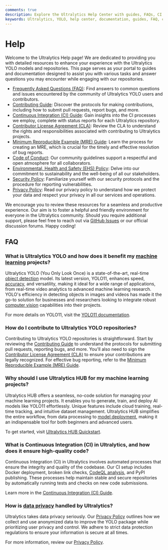 ```yaml
---
comments: true
description: Explore the Ultralytics Help Center with guides, FAQs, CI processes, and policies to support your YOLO model experience and contributions.
keywords: Ultralytics, YOLO, help center, documentation, guides, FAQ, contributing, CI, MRE, CLA, code of conduct, security policy, privacy policy
---
```


# Help

Welcome to the Ultralytics Help page! We are dedicated to providing you with detailed resources to enhance your experience with the Ultralytics YOLO models and repositories. This page serves as your portal to guides and documentation designed to assist you with various tasks and answer questions you may encounter while engaging with our repositories.

- [Frequently Asked Questions (FAQ)](FAQ.md): Find answers to common questions and issues encountered by the community of Ultralytics YOLO users and contributors.
- [Contributing Guide](contributing.md): Discover the protocols for making contributions, including how to submit pull requests, report bugs, and more.
- [Continuous Integration (CI) Guide](CI.md): Gain insights into the CI processes we employ, complete with status reports for each Ultralytics repository.
- [Contributor License Agreement (CLA)](CLA.md): Review the CLA to understand the rights and responsibilities associated with contributing to Ultralytics projects.
- [Minimum Reproducible Example (MRE) Guide](minimum-reproducible-example.md): Learn the process for creating an MRE, which is crucial for the timely and effective resolution of bug reports.
- [Code of Conduct](code-of-conduct.md): Our community guidelines support a respectful and open atmosphere for all collaborators.
- [Environmental, Health and Safety (EHS) Policy](environmental-health-safety.md): Delve into our commitment to sustainability and the well-being of all our stakeholders.
- [Security Policy](security.md): Familiarize yourself with our security protocols and the procedure for reporting vulnerabilities.
- [Privacy Policy](privacy.md): Read our privacy policy to understand how we protect your data and respect your privacy in all our services and operations.

We encourage you to review these resources for a seamless and productive experience. Our aim is to foster a helpful and friendly environment for everyone in the Ultralytics community. Should you require additional support, please feel free to reach out via [GitHub Issues](https://github.com/ultralytics/ultralytics/issues) or our official discussion forums. Happy coding!

## FAQ

### What is Ultralytics YOLO and how does it benefit my [machine learning](https://www.ultralytics.com/glossary/machine-learning-ml) projects?

Ultralytics YOLO (You Only Look Once) is a state-of-the-art, real-time [object detection](https://www.ultralytics.com/glossary/object-detection) model. Its latest version, YOLO11, enhances speed, [accuracy](https://www.ultralytics.com/glossary/accuracy), and versatility, making it ideal for a wide range of applications, from real-time video analytics to advanced machine learning research. YOLO's efficiency in detecting objects in images and videos has made it the go-to solution for businesses and researchers looking to integrate robust [computer vision](https://www.ultralytics.com/glossary/computer-vision-cv) capabilities into their projects.

For more details on YOLO11, visit the [YOLO11 documentation](../models/yolo11.md).

### How do I contribute to Ultralytics YOLO repositories?

Contributing to Ultralytics YOLO repositories is straightforward. Start by reviewing the [Contributing Guide](contributing.md) to understand the protocols for submitting pull requests, reporting bugs, and more. You'll also need to sign the [Contributor License Agreement (CLA)](CLA.md) to ensure your contributions are legally recognized. For effective bug reporting, refer to the [Minimum Reproducible Example (MRE) Guide](minimum-reproducible-example.md).

### Why should I use Ultralytics HUB for my machine learning projects?

Ultralytics HUB offers a seamless, no-code solution for managing your machine learning projects. It enables you to generate, train, and deploy AI models like YOLO11 effortlessly. Unique features include cloud training, real-time tracking, and intuitive dataset management. Ultralytics HUB simplifies the entire workflow, from data processing to [model deployment](https://www.ultralytics.com/glossary/model-deployment), making it an indispensable tool for both beginners and advanced users.

To get started, visit [Ultralytics HUB Quickstart](../hub/quickstart.md).

### What is Continuous Integration (CI) in Ultralytics, and how does it ensure high-quality code?

Continuous Integration (CI) in Ultralytics involves automated processes that ensure the integrity and quality of the codebase. Our CI setup includes Docker deployment, broken link checks, [CodeQL analysis](https://github.com/github/codeql), and PyPI publishing. These processes help maintain stable and secure repositories by automatically running tests and checks on new code submissions.

Learn more in the [Continuous Integration (CI) Guide](CI.md).

### How is [data privacy](https://www.ultralytics.com/glossary/data-privacy) handled by Ultralytics?

Ultralytics takes data privacy seriously. Our [Privacy Policy](privacy.md) outlines how we collect and use anonymized data to improve the YOLO package while prioritizing user privacy and control. We adhere to strict data protection regulations to ensure your information is secure at all times.

For more information, review our [Privacy Policy](privacy.md).

